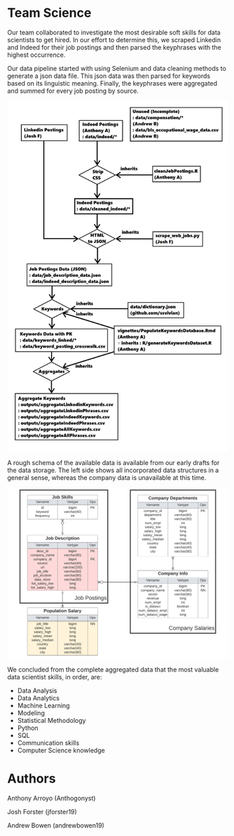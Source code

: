 <h1> Team Science </h1>

Our team collaborated to investigate the most desirable soft skills for data scientists to get hired.
In our effort to determine this, we scraped Linkedin and Indeed for their job postings and then parsed the keyphrases with the highest occurrence.

Our data pipeline started with using Selenium and data cleaning methods to generate a json data file.
This json data was then parsed for keywords based on its linguistic meaning.
Finally, the keyphrases were aggregated and summed for every job posting by source.

![The flowchart depicts three major steps for data cleaning, parsing the keywords, and aggregating it all together.](./docs/img/Database_flowchart.png)

A rough schema of the available data is available from our early drafts for the data storage.
The left side shows all incorporated data structures in a general sense, whereas the company data is unavailable at this time.

![The ER diagram depicts two major categories, the job postings and companies. The job postings data is available and is two tables, the job description and the keywords.](./docs/img/Database_draft_221013.png)

We concluded from the complete aggregated data that the most valuable data scientist skills, in order, are:
  - Data Analysis
  - Data Analytics
  - Machine Learning
  - Modeling
  - Statistical Methodology
  - Python
  - SQL
  - Communication skills
  - Computer Science knowledge


<h1> Authors </h1>

Anthony Arroyo (Anthogonyst)

Josh Forster (jforster19)

Andrew Bowen (andrewbowen19)

